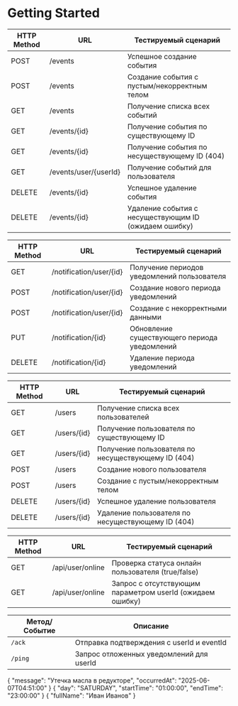 # Getting Started

| HTTP Method | URL                   | Тестируемый сценарий                                  |
| ----------- | --------------------- | ----------------------------------------------------- |
| POST        | /events               | Успешное создание события                             |
| POST        | /events               | Создание события с пустым/некорректным телом          |
| GET         | /events               | Получение списка всех событий                         |
| GET         | /events/{id}          | Получение события по существующему ID                 |
| GET         | /events/{id}          | Получение события по несуществующему ID (404)         |
| GET         | /events/user/{userId} | Получение событий для пользователя                    |
| DELETE      | /events/{id}          | Успешное удаление события                             |
| DELETE      | /events/{id}          | Удаление события с несуществующим ID (ожидаем ошибку) |


| HTTP Method | URL                     | Тестируемый сценарий                         |
| ----------- | ----------------------- | -------------------------------------------- |
| GET         | /notification/user/{id} | Получение периодов уведомлений пользователя  |
| POST        | /notification/user/{id} | Создание нового периода уведомлений          |
| POST        | /notification/user/{id} | Создание с некорректными данными             |
| PUT         | /notification/{id}      | Обновление существующего периода уведомлений |
| DELETE      | /notification/{id}      | Удаление периода уведомлений                 |


| HTTP Method | URL         | Тестируемый сценарий                               |
| ----------- | ----------- | -------------------------------------------------- |
| GET         | /users      | Получение списка всех пользователей                |
| GET         | /users/{id} | Получение пользователя по существующему ID         |
| GET         | /users/{id} | Получение пользователя по несуществующему ID (404) |
| POST        | /users      | Создание нового пользователя                       |
| POST        | /users      | Создание с пустым/некорректным телом               |
| DELETE      | /users/{id} | Успешное удаление пользователя                     |
| DELETE      | /users/{id} | Удаление пользователя по несуществующему ID (404)  |


| HTTP Method | URL              | Тестируемый сценарий                                      |
| ----------- | ---------------- | --------------------------------------------------------- |
| GET         | /api/user/online | Проверка статуса онлайн пользователя (true/false)         |
| GET         | /api/user/online | Запрос с отсутствующим параметром userId (ожидаем ошибку) |


| Метод/Событие | Описание                                  |
| ------------- | ----------------------------------------- |
| `/ack`        | Отправка подтверждения с userId и eventId |
| `/ping`       | Запрос отложенных уведомлений для userId  |

{
"message": "Утечка масла в редукторе",
"occurredAt": "2025-06-07T04:51:00"
}
{
"day": "SATURDAY",
"startTime": "01:00:00",
"endTime": "23:00:00"
}
{
"fullName": "Иван Иванов"
}


